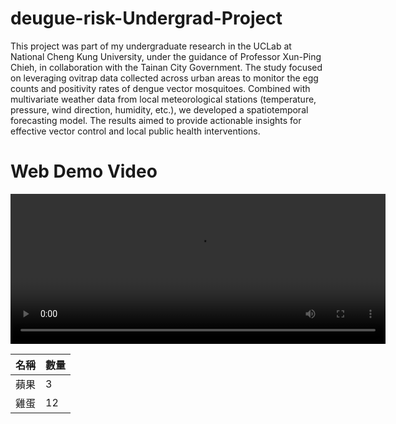 # deugue-risk-Undergrad-Project
This project was part of my undergraduate research in the UCLab at National Cheng Kung University, under the guidance of Professor Xun-Ping Chieh, in collaboration with the Tainan City Government. The study focused on leveraging ovitrap data collected across urban areas to monitor the egg counts and positivity rates of dengue vector mosquitoes. Combined with multivariate weather data from local meteorological stations (temperature, pressure, wind direction, humidity, etc.), we developed a spatiotemporal forecasting model. The results aimed to provide actionable insights for effective vector control and local public health interventions.

# Web Demo Video
<video src="video/demo.mp4" width="600" height="240" controls></video>
<!-- [![Watch the video](https://www.youtube.com/watch?v=VzJXCywGHZw)] -->
| 名稱  | 數量 |
| ----- | -------- |
| 蘋果 | 3        |
| 雞蛋 | 12       |
